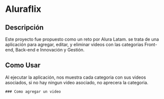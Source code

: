 # Aluraflix


## Descripción
Este proyecto fue propuesto como un reto por Alura Latam. se trata de una aplicación para agregar, editar, y eliminar videos con las categorias Front-end, Back-end e Innovación y Gestión.


## Como Usar
Al ejecutar la aplicación, nos muestra cada categoria con sus videos asociados, si no hay ningun video asociado, no aprecera la categoria.

    ### Como agregar un video


